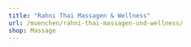 ```yaml
---
title: "Rahni Thai Massagen & Wellness"
url: /muenchen/rahni-thai-massagen-und-wellness/
shop: Massage
---
```

